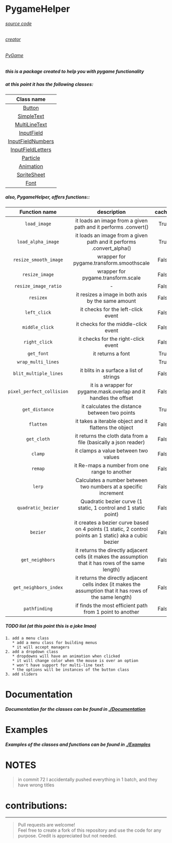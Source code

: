 # PygameHelper

###### [source code](https://github.com/Emc2356/Pygame-Widgets)
###### [creator](https://github.com/Emc2356)
###### [PyGame](https://pygame.org/) 

##### this is a package created to help you with pygame functionality 

##### at this point it has the following classes:
| Class name |
|:----------:|
|[Button](./Documentation/Button.md) |
|[SimpleText](./Documentation/SimpleText.md) |
| [MultiLineText](./Documentation/MultiLineText.md) |
| [InputField](./Documentation/InputField.md) |
| [InputFieldNumbers](./Documentation/InputFieldNumbers.md) |
| [InputFieldLetters](./Documentation/InputFieldLetters.md) |
| [Particle](./Documentation/Particle.md) |
| [Animation](./Documentation/Animation.md) |
| [SpriteSheet](./Documentation/SpriteSheet.md) |
| [Font](./Documentation/Font.md) |

##### also, PygameHelper, offers functions::
| Function name | description | cached |
|:-------------:|:-----------:|:------:|
| `load_image` | it loads an image from a given path and it performs .convert() | True |
| `load_alpha_image` | it loads an image from a given path and it performs .convert_alpha() | True |
| `resize_smooth_image` | wrapper for pygame.transform.smoothscale | False |
| `resize_image` | wrapper for pygame.transform.scale | False |
| `resize_image_ratio` | - | False |
| `resizex` | it resizes a image in both axis by the same amount | False |
| `left_click` | it checks for the left-click event  | False |
| `middle_click` | it checks for the middle-click event  | False |
| `right_click` | it checks for the right-click event  | False |
| `get_font` | it returns a font | True |
| `wrap_multi_lines` |  | True |
| `blit_multiple_lines` | it blits in a surface a list of strings | False |
| `pixel_perfect_collision` | it is a wrapper for pygame.mask.overlap and it handles the offset | False |
| `get_distance` | it calculates the distance between two points | True |
| `flatten` | it takes a iterable object and it flattens the object | False |
| `get_cloth` | it returns the cloth data from a file (basically a json reader) | False |
| `clamp` | it clamps a value between two values | False |
| `remap` | it Re-maps a number from one range to another | False |
| `lerp` |  Calculates a number between two numbers at a specific increment | False |
| `quadratic_bezier` | Quadratic bezier curve (1 static, 1 control and 1 static point) | False |
| `bezier` | it creates a bezier curve based on 4 points (1 static, 2 control points an 1 static) aka a cubic bezier | False |
| `get_neighbors` | it returns the directly adjacent cells (it makes the assumption that it has rows of the same length) | False |
| `get_neighbors_index` | it returns the directly adjacent cells index (it makes the assumption that it has rows of the same length) | False |
| `pathfinding` | if finds the most efficient path from 1 point to another | False |

##### TODO list (at this point this is a joke lmao)
~~~
1. add a menu class
   * add a menu class for building menus
   * it will accept managers
2. add a dropdown class
   * dropdowns will have an animation when clicked
   * it will change color when the mouse is over an option
   * won't have support for multi-line text
   * the options will be instances of the button class
3. add sliders
~~~

# Documentation
##### Documentation for the classes can be found in [./Documentation](./Documentation)

# Examples
##### Examples of the classes and functions can be found in [./Examples](./Examples)

# NOTES
> in commit 72 I accidentally pushed everything in 1 batch, and they have wrong titles  

# contributions:
---
> Pull requests are welcome!  
> Feel free to create a fork of this repository and use the code for any purpose. Credit is appreciated but not needed.
